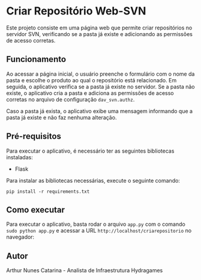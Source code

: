 # Criar Repositório Web-SVN

Este projeto consiste em uma página web que permite criar repositórios no servidor SVN, verificando se a pasta já existe e adicionando as permissões de acesso corretas.

## Funcionamento

Ao acessar a página inicial, o usuário preenche o formulário com o nome da pasta e escolhe o produto ao qual o repositório está relacionado. Em seguida, o aplicativo verifica se a pasta já existe no servidor. Se a pasta não existe, o aplicativo cria a pasta e adiciona as permissões de acesso corretas no arquivo de configuração `dav_svn.authz`. 

Caso a pasta já exista, o aplicativo exibe uma mensagem informando que a pasta já existe e não faz nenhuma alteração.

## Pré-requisitos

Para executar o aplicativo, é necessário ter as seguintes bibliotecas instaladas:

- Flask

Para instalar as bibliotecas necessárias, execute o seguinte comando:

`pip install -r requirements.txt`


## Como executar

Para executar o aplicativo, basta rodar o arquivo `app.py` com o comando `sudo python app.py` e acessar a URL `http://localhost/criarepositorio` no navegador:


## Autor

Arthur Nunes Catarina - Analista de Infraestrutura Hydragames

